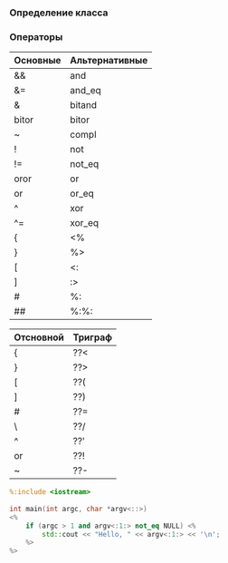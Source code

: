 ### Определение класса

### Операторы


| Основные	| Альтернативные |
|-----------|----------------|
|&&	        |and
|&=	        |and_eq
|&		    |bitand
|bitor	    |bitor
|~		    |compl
|!		    |not
|!=	        |not_eq
|oror	    |or
|or		    |or_eq
|^		    |xor
|^=	        |xor_eq
|{	        |<%
|}	        |%>
|[	        |<:
|]	        |:>
|#	        |%:
|##	        |%:%:

|Отсновной	|Триграф|
|-----------|-------|
|{	        |??<
|}	        |??>
|[	        |??(
|]	        |??)
|#	        |??=
|\	        |??/
|^	        |??'
|or	        |??!
|~	        |??-


```cpp
%:include <iostream>
 
int main(int argc, char *argv<::>) 
<%
    if (argc > 1 and argv<:1:> not_eq NULL) <%
        std::cout << "Hello, " << argv<:1:> << '\n';
    %>
%>
```
